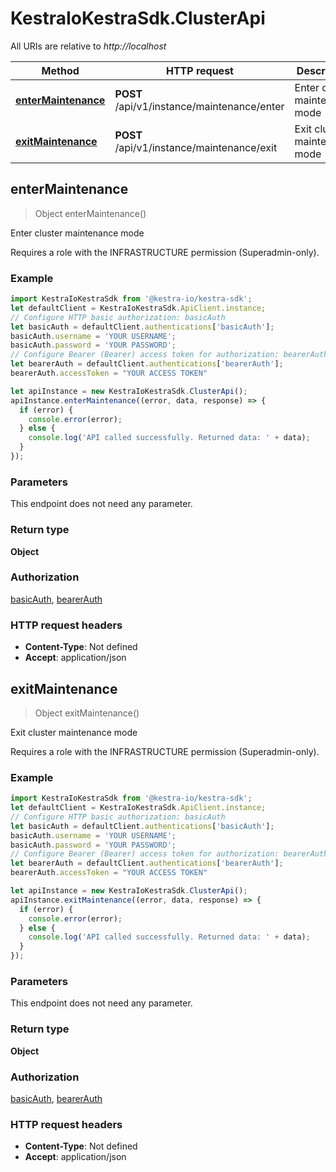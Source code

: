 # KestraIoKestraSdk.ClusterApi

All URIs are relative to *http://localhost*

Method | HTTP request | Description
------------- | ------------- | -------------
[**enterMaintenance**](ClusterApi.md#enterMaintenance) | **POST** /api/v1/instance/maintenance/enter | Enter cluster maintenance mode
[**exitMaintenance**](ClusterApi.md#exitMaintenance) | **POST** /api/v1/instance/maintenance/exit | Exit cluster maintenance mode



## enterMaintenance

> Object enterMaintenance()

Enter cluster maintenance mode

Requires a role with the INFRASTRUCTURE permission (Superadmin-only).

### Example

```javascript
import KestraIoKestraSdk from '@kestra-io/kestra-sdk';
let defaultClient = KestraIoKestraSdk.ApiClient.instance;
// Configure HTTP basic authorization: basicAuth
let basicAuth = defaultClient.authentications['basicAuth'];
basicAuth.username = 'YOUR USERNAME';
basicAuth.password = 'YOUR PASSWORD';
// Configure Bearer (Bearer) access token for authorization: bearerAuth
let bearerAuth = defaultClient.authentications['bearerAuth'];
bearerAuth.accessToken = "YOUR ACCESS TOKEN"

let apiInstance = new KestraIoKestraSdk.ClusterApi();
apiInstance.enterMaintenance((error, data, response) => {
  if (error) {
    console.error(error);
  } else {
    console.log('API called successfully. Returned data: ' + data);
  }
});
```

### Parameters

This endpoint does not need any parameter.

### Return type

**Object**

### Authorization

[basicAuth](../README.md#basicAuth), [bearerAuth](../README.md#bearerAuth)

### HTTP request headers

- **Content-Type**: Not defined
- **Accept**: application/json


## exitMaintenance

> Object exitMaintenance()

Exit cluster maintenance mode

Requires a role with the INFRASTRUCTURE permission (Superadmin-only).

### Example

```javascript
import KestraIoKestraSdk from '@kestra-io/kestra-sdk';
let defaultClient = KestraIoKestraSdk.ApiClient.instance;
// Configure HTTP basic authorization: basicAuth
let basicAuth = defaultClient.authentications['basicAuth'];
basicAuth.username = 'YOUR USERNAME';
basicAuth.password = 'YOUR PASSWORD';
// Configure Bearer (Bearer) access token for authorization: bearerAuth
let bearerAuth = defaultClient.authentications['bearerAuth'];
bearerAuth.accessToken = "YOUR ACCESS TOKEN"

let apiInstance = new KestraIoKestraSdk.ClusterApi();
apiInstance.exitMaintenance((error, data, response) => {
  if (error) {
    console.error(error);
  } else {
    console.log('API called successfully. Returned data: ' + data);
  }
});
```

### Parameters

This endpoint does not need any parameter.

### Return type

**Object**

### Authorization

[basicAuth](../README.md#basicAuth), [bearerAuth](../README.md#bearerAuth)

### HTTP request headers

- **Content-Type**: Not defined
- **Accept**: application/json

